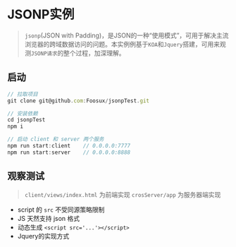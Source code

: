 # JSONP实例

> `jsonp`(JSON with Padding)，是JSON的一种“使用模式”，可用于解决主流浏览器的跨域数据访问的问题。本实例例基于`KOA`和`Jquery`搭建，可用来观测`JSONP请求`的整个过程，加深理解。

## 启动

```js
// 拉取项目
git clone git@github.com:Foosux/jsonpTest.git

// 安装依赖
cd jsonpTest
npm i

// 启动 client 和 server 两个服务
npm run start:client    // 0.0.0.0:7777
npm run start:server    // 0.0.0.0:8888
```
## 观察测试

> `client/views/index.html` 为前端实现
> `crosServer/app` 为服务器端实现

- script 的 `src` 不受同源策略限制
- JS 天然支持 json 格式
- 动态生成 `<script src='...'></script>`
- Jquery的实现方式
